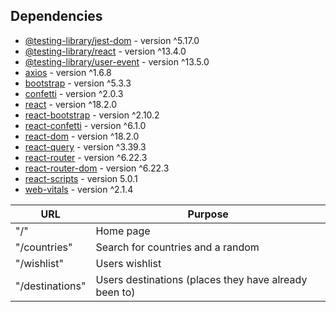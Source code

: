 ## Dependencies

- [@testing-library/jest-dom](https://www.npmjs.com/package/@testing-library/jest-dom) - version ^5.17.0
- [@testing-library/react](https://www.npmjs.com/package/@testing-library/react) - version ^13.4.0
- [@testing-library/user-event](https://www.npmjs.com/package/@testing-library/user-event) - version ^13.5.0
- [axios](https://www.npmjs.com/package/axios) - version ^1.6.8
- [bootstrap](https://www.npmjs.com/package/bootstrap) - version ^5.3.3
- [confetti](https://www.npmjs.com/package/confetti) - version ^2.0.3
- [react](https://www.npmjs.com/package/react) - version ^18.2.0
- [react-bootstrap](https://www.npmjs.com/package/react-bootstrap) - version ^2.10.2
- [react-confetti](https://www.npmjs.com/package/react-confetti) - version ^6.1.0
- [react-dom](https://www.npmjs.com/package/react-dom) - version ^18.2.0
- [react-query](https://www.npmjs.com/package/react-query) - version ^3.39.3
- [react-router](https://www.npmjs.com/package/react-router) - version ^6.22.3
- [react-router-dom](https://www.npmjs.com/package/react-router-dom) - version ^6.22.3
- [react-scripts](https://www.npmjs.com/package/react-scripts) - version 5.0.1
- [web-vitals](https://www.npmjs.com/package/web-vitals) - version ^2.1.4

| URL             | Purpose                                               |
| --------------- | ----------------------------------------------------- |
| "/"             | Home page                                             |
| "/countries"    | Search for countries and a random                     |
| "/wishlist"     | Users wishlist                                        |
| "/destinations" | Users destinations (places they have already been to) |
